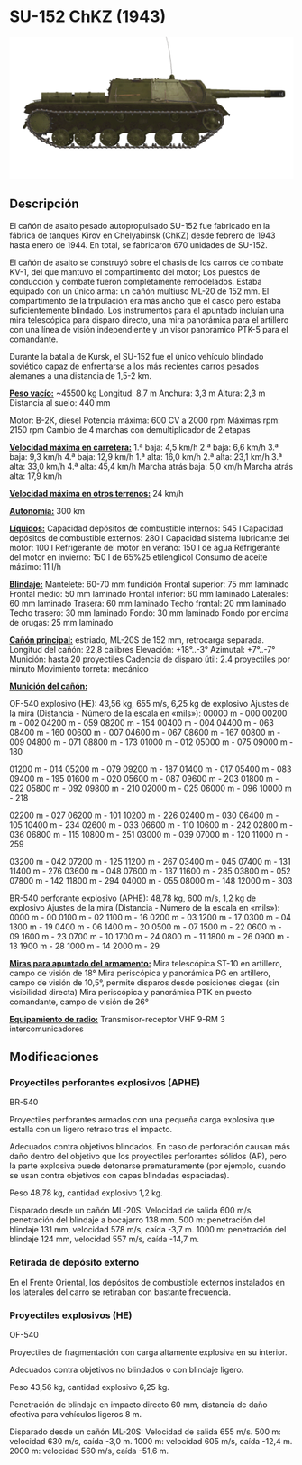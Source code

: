 # SU-152 ChKZ (1943)

![_su152](../images/_su152.png)

## Descripción

El cañón de asalto pesado autopropulsado SU-152 fue fabricado en la fábrica de tanques Kirov en Chelyabinsk (ChKZ) desde febrero de 1943 hasta enero de 1944. En total, se fabricaron 670 unidades de SU-152. 

El cañón de asalto se construyó sobre el chasis de los carros de combate KV-1, del que mantuvo el compartimento del motor; Los puestos de conducción y combate fueron completamente remodelados. Estaba equipado con un único arma: un cañón multiuso ML-20 de 152 mm. El compartimento de la tripulación era más ancho que el casco pero estaba suficientemente blindado. Los instrumentos para el apuntado incluían una mira telescópica para disparo directo, una mira panorámica para el artillero con una línea de visión independiente y un visor panorámico PTK-5 para el comandante.

Durante la batalla de Kursk, el SU-152 fue el único vehículo blindado soviético capaz de enfrentarse a los más recientes carros pesados alemanes a una distancia de 1,5-2 km.

<b><u>Peso vacío:</u></b> ~45500 kg
Longitud: 8,7 m
Anchura: 3,3 m
Altura: 2,3 m
Distancia al suelo: 440 mm

Motor: В-2К, diesel
Potencia máxima: 600 CV a 2000 rpm
Máximas rpm: 2150 rpm
Cambio de 4 marchas con demultiplicador de 2 etapas

<b><u>Velocidad máxima en carretera:</u></b>
1.ª baja: 4,5 km/h
2.ª baja: 6,6 km/h
3.ª baja: 9,3 km/h
4.ª baja: 12,9 km/h
1.ª alta: 16,0 km/h
2.ª alta: 23,1 km/h
3.ª alta: 33,0 km/h
4.ª alta: 45,4 km/h
Marcha atrás baja: 5,0 km/h
Marcha atrás alta: 17,9 km/h

<b><u>Velocidad máxima en otros terrenos:</u></b> 24 km/h

<b><u>Autonomía:</u></b> 300 km

<b><u>Líquidos:</u></b>
Capacidad depósitos de combustible internos: 545 l
Capacidad depósitos de combustible externos: 280 l
Capacidad sistema lubricante del motor: 100 l
Refrigerante del motor en verano: 150 l de agua
Refrigerante del motor en invierno: 150 l de 65%25 etilenglicol
Consumo de aceite máximo: 11 l/h

<b><u>Blindaje:</u></b>
Mantelete: 60-70 mm fundición
Frontal superior: 75 mm laminado
Frontal medio: 50 mm laminado
Frontal inferior: 60 mm laminado
Laterales: 60 mm laminado
Trasera: 60 mm laminado
Techo frontal: 20 mm laminado
Techo trasero: 30 mm laminado
Fondo: 30 mm laminado
Fondo por encima de orugas: 25 mm laminado

<b><u>Cañón principal:</u></b> estriado, ML-20S de 152 mm, retrocarga separada.
Longitud del cañón: 22,8 calibres
Elevación: +18°..-3°
Azimutal: +7°..-7°
Munición: hasta 20 proyectiles
Cadencia de disparo útil: 2.4 proyectiles por minuto
Movimiento torreta: mecánico

<b><u>Munición del cañón:</u></b> 

OF-540 explosivo (HE): 43,56 kg, 655 m/s, 6,25 kg de explosivo
Ajustes de la mira
(Distancia - Número de la escala en «mils»):
00000 m - 000
00200 m - 002    04200 m - 059    08200 m - 154
00400 m - 004    04400 m - 063    08400 m - 160
00600 m - 007    04600 m - 067    08600 m - 167
00800 m - 009    04800 m - 071    08800 m - 173
01000 m - 012    05000 m - 075    09000 m - 180

01200 m - 014    05200 m - 079    09200 m - 187
01400 m - 017    05400 m - 083    09400 m - 195
01600 m - 020    05600 m - 087    09600 m - 203
01800 m - 022    05800 m - 092    09800 m - 210
02000 m - 025    06000 m - 096    10000 m - 218

02200 m - 027    06200 m - 101    10200 m - 226
02400 m - 030    06400 m - 105    10400 m - 234
02600 m - 033    06600 m - 110    10600 m - 242
02800 m - 036    06800 m - 115    10800 m - 251
03000 m - 039    07000 m - 120    11000 m - 259

03200 m - 042    07200 m - 125    11200 m - 267
03400 m - 045    07400 m - 131    11400 m - 276
03600 m - 048    07600 m - 137    11600 m - 285
03800 m - 052    07800 m - 142    11800 m - 294
04000 m - 055    08000 m - 148    12000 m - 303

BR-540 perforante explosivo (APHE): 48,78 kg, 600 m/s, 1,2 kg de explosivo
Ajustes de la mira
(Distancia - Número de la escala en «mils»):
0000 m - 00
0100 m - 02    1100 m - 16
0200 m - 03    1200 m - 17
0300 m - 04    1300 m - 19
0400 m - 06    1400 m - 20
0500 m - 07    1500 m - 22
0600 m - 09    1600 m - 23
0700 m - 10    1700 m - 24
0800 m - 11    1800 m - 26
0900 m - 13    1900 m - 28
1000 m - 14    2000 m - 29

<b><u>Miras para apuntado del armamento:</u></b>
Mira telescópica ST-10 en artillero, campo de visión de 18°
Mira periscópica y panorámica PG en artillero, campo de visión de 10,5°, permite disparos desde posiciones ciegas (sin visibilidad directa)
Mira periscópica y panorámica PTK en puesto comandante, campo de visión de 26°

<b><u>Equipamiento de radio:</u></b>
Transmisor-receptor VHF 9-RM
3 intercomunicadores

## Modificaciones


### Proyectiles perforantes explosivos (APHE)

BR-540

Proyectiles perforantes armados con una pequeña carga explosiva que estalla con un ligero retraso tras el impacto.

Adecuados contra objetivos blindados. En caso de perforación causan más daño dentro del objetivo que los proyectiles perforantes sólidos (AP), pero la parte explosiva puede detonarse prematuramente (por ejemplo, cuando se usan contra objetivos con capas blindadas espaciadas).

Peso 48,78 kg, cantidad explosivo 1,2 kg.

Disparado desde un cañón ML-20S:
Velocidad de salida 600 m/s, penetración del blindaje a bocajarro 138 mm.
500 m: penetración del blindaje 131 mm, velocidad 578 m/s, caída -3,7 m.
1000 m: penetración del blindaje 124 mm, velocidad 557 m/s, caída -14,7 m.


### Retirada de depósito externo

En el Frente Oriental, los depósitos de combustible externos instalados en los laterales del carro se retiraban con bastante frecuencia.


### Proyectiles explosivos (HE)

OF-540

Proyectiles de fragmentación con carga altamente explosiva en su interior.

Adecuados contra objetivos no blindados o con blindaje ligero.

Peso 43,56 kg, cantidad explosivo 6,25 kg.

Penetración de blindaje en impacto directo 60 mm, distancia de daño efectiva para vehículos ligeros 8 m.

Disparado desde un cañón ML-20S:
Velocidad de salida 655 m/s.
500 m: velocidad 630 m/s, caída -3,0 m.
1000 m: velocidad 605 m/s, caída -12,4 m.
2000 m: velocidad 560 m/s, caída -51,6 m.